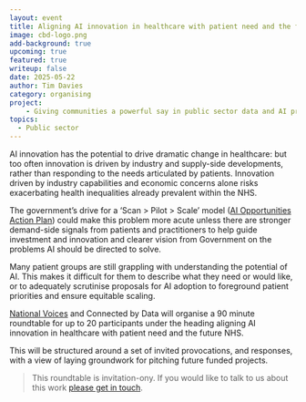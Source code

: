 ```yaml
---
layout: event
title: Aligning AI innovation in healthcare with patient need and the future NHS - roundtable
image: cbd-logo.png
add-background: true
upcoming: true
featured: true
writeup: false
date: 2025-05-22
author: Tim Davies
category: organising
project: 
    - Giving communities a powerful say in public sector data and AI projects
topics:
  - Public sector
---
```


AI innovation has the potential to drive dramatic change in healthcare: but too often innovation is driven by industry and supply-side developments, rather than responding to the needs articulated by patients. Innovation driven by industry capabilities and economic concerns alone risks exacerbating health inequalities already prevalent within the NHS. 

<!--more-->

The government’s drive for a ‘Scan > Pilot > Scale’ model ([AI Opportunities Action Plan](https://www.gov.uk/government/publications/ai-opportunities-action-plan/ai-opportunities-action-plan)) could make this problem more acute  unless there are stronger demand-side signals from patients and practitioners to help guide investment and innovation and clearer vision from Government on the problems AI should be directed to solve.

Many patient groups are still grappling with understanding the potential of AI. This makes it difficult for them to describe what they need or would like, or to adequately scrutinise proposals for AI adoption to foreground patient priorities and ensure equitable scaling. 

[National Voices](https://www.nationalvoices.org.uk/) and Connected by Data will organise a 90 minute roundtable for up to 20 participants under the heading aligning AI innovation in healthcare with patient need and the future NHS.

This will be structured around a set of invited provocations, and responses, with a view of laying groundwork for pitching future funded projects.

> This roundtable is invitation-ony. If you would like to talk to us about this work [please get in touch](mailto:tim@connectedbydata.org).
